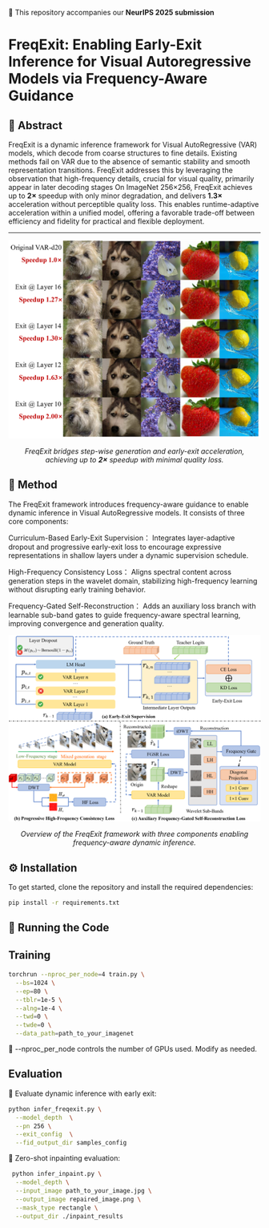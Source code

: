 📝 This repository accompanies our **NeurIPS 2025 submission**
# FreqExit: Enabling Early-Exit Inference for Visual Autoregressive Models via Frequency-Aware Guidance

## 🧠 Abstract

FreqExit is a dynamic inference framework for Visual AutoRegressive (VAR) models, which decode from coarse structures to fine details. Existing methods fail on VAR due to the absence of semantic stability and smooth representation transitions. FreqExit addresses this by leveraging the observation that high-frequency details, crucial for visual quality, primarily appear in later decoding stages 
On ImageNet 256×256, FreqExit achieves up to **2×** speedup with only minor degradation, and delivers **1.3×** acceleration without perceptible quality loss. This enables runtime-adaptive acceleration within a unified model, offering a favorable trade-off between efficiency and fidelity for practical and flexible deployment.

---

<p align="center">
  <img src="Figures/supplementary_generation.png" width="700"/>
</p>
<p align="center"><em>FreqExit bridges step-wise generation and early-exit acceleration, achieving up to <strong>2×</strong> speedup with minimal quality loss.</em></p>

## 🧩 Method
The FreqExit framework introduces frequency-aware guidance to enable dynamic inference in Visual AutoRegressive models. It consists of three core components:

Curriculum-Based Early-Exit Supervision： Integrates layer-adaptive dropout and progressive early-exit loss to encourage expressive representations in shallow layers under a dynamic supervision schedule.

High-Frequency Consistency Loss： Aligns spectral content across generation steps in the wavelet domain, stabilizing high-frequency learning without disrupting early training behavior.

Frequency-Gated Self-Reconstruction： Adds an auxiliary loss branch with learnable sub-band gates to guide frequency-aware spectral learning, improving convergence and generation quality.

<p align="center"> <img src="Figures/FreqExit Method.png" width="750"/> </p> <p align="center"><em> Overview of the FreqExit framework with three components enabling frequency-aware dynamic inference.</em></p>

## ⚙️ Installation
To get started, clone the repository and install the required dependencies:

```bash
pip install -r requirements.txt
```

## 🚀 Running the Code
## Training
```bash
torchrun --nproc_per_node=4 train.py \
  --bs=1024 \
  --ep=80 \
  --tblr=1e-5 \
  --alng=1e-4 \
  --twd=0 \
  --twde=0 \
  --data_path=path_to_your_imagenet
```
📌 --nproc_per_node controls the number of GPUs used. Modify as needed.

## Evaluation
🔹 Evaluate dynamic inference with early exit:
```bash
python infer_freqexit.py \
  --model_depth  \
  --pn 256 \
  --exit_config  \
  --fid_output_dir samples_config
```  
🔹 Zero-shot inpainting evaluation:
```bash
 python infer_inpaint.py \
  --model_depth \
  --input_image path_to_your_image.jpg \
  --output_image repaired_image.png \
  --mask_type rectangle \
  --output_dir ./inpaint_results
```







